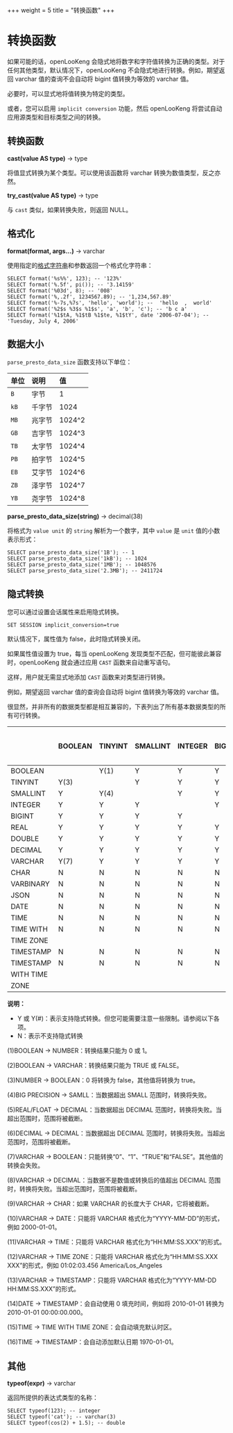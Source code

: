 +++
weight = 5
title = "转换函数"
+++

# 转换函数

如果可能的话，openLooKeng 会隐式地将数字和字符值转换为正确的类型。对于任何其他类型，默认情况下，openLooKeng 不会隐式地进行转换。例如，期望返回 varchar 值的查询不会自动将 bigint 值转换为等效的 varchar 值。

必要时，可以显式地将值转换为特定的类型。

或者，您可以启用 `implicit conversion` 功能，然后 openLooKeng 将尝试自动应用源类型和目标类型之间的转换。

## 转换函数

**cast(value AS type)** -> type

将值显式转换为某个类型。可以使用该函数将 varchar 转换为数值类型，反之亦然。

**try\_cast(value AS type)** -> type

与 `cast` 类似，如果转换失败，则返回 NULL。

## 格式化

**format(format, args...)** -> varchar

使用指定的[格式字符串](https://docs.oracle.com/javase/8/docs/api/java/util/Formatter.html#syntax)和参数返回一个格式化字符串：

    SELECT format('%s%%', 123); -- '123%'
    SELECT format('%.5f', pi()); -- '3.14159'
    SELECT format('%03d', 8); -- '008'
    SELECT format('%,.2f', 1234567.89); -- '1,234,567.89'
    SELECT format('%-7s,%7s', 'hello', 'world'); --  'hello  ,  world'
    SELECT format('%2$s %3$s %1$s', 'a', 'b', 'c'); -- 'b c a'
    SELECT format('%1$tA, %1$tB %1$te, %1$tY', date '2006-07-04'); -- 'Tuesday, July 4, 2006'

## 数据大小

`parse_presto_data_size` 函数支持以下单位：

| 单位 | 说明   | 值     |
| :--- | :----- | :----- |
| `B`  | 字节   | 1      |
| `kB` | 千字节 | 1024   |
| `MB` | 兆字节 | 1024^2 |
| `GB` | 吉字节 | 1024^3 |
| `TB` | 太字节 | 1024^4 |
| `PB` | 拍字节 | 1024^5 |
| `EB` | 艾字节 | 1024^6 |
| `ZB` | 泽字节 | 1024^7 |
| `YB` | 尧字节 | 1024^8 |

**parse\_presto\_data\_size(string)** -> decimal(38)

将格式为 `value unit` 的 `string` 解析为一个数字，其中 `value` 是 `unit` 值的小数表示形式：

    SELECT parse_presto_data_size('1B'); -- 1
    SELECT parse_presto_data_size('1kB'); -- 1024
    SELECT parse_presto_data_size('1MB'); -- 1048576
    SELECT parse_presto_data_size('2.3MB'); -- 2411724

## 隐式转换

您可以通过设置会话属性来启用隐式转换。

    SET SESSION implicit_conversion=true

默认情况下，属性值为 false，此时隐式转换关闭。

如果属性值设置为 true，每当 openLooKeng 发现类型不匹配，但可能彼此兼容时，openLooKeng 就会通过应用 `CAST` 函数来自动重写语句。

这样，用户就无需显式地添加 `CAST` 函数来对类型进行转换。

例如，期望返回 varchar 值的查询会自动将 bigint 值转换为等效的 varchar 值。

很显然，并非所有的数据类型都是相互兼容的，下表列出了所有基本数据类型的所有可行转换。

|           | BOOLEAN | TINYINT | SMALLINT | INTEGER | BIGINT | REAL | DOUBLE | DECIMAL | VARCHAR | CHAR | VARBINARY | JSON | DATE  | TIME  | TIME WITH TIME ZONE | TIMESTAMP | TIMESTAMP WITH TIME ZONE |
| --------- | ------- | ------- | -------- | ------- | ------ | ---- | ------ | ------- | ------- | ---- | --------- | ---- | ----- | ----- | ------------------- | --------- | ------------------------ |
| BOOLEAN   |         | Y(1)    | Y        | Y       | Y      | Y    | Y      | Y       | Y(2)    | N    | N         | Y    | N     | N     | N                   | N         | N                        |
| TINYINT   | Y(3)    |         | Y        | Y       | Y      | Y    | Y      | Y       | Y       | N    | N         | Y    | N     | N     | N                   | N         | N                        |
| SMALLINT  | Y       | Y(4)    |          | Y       | Y      | Y    | Y      | Y       | Y       | N    | N         | Y    | N     | N     | N                   | N         | N                        |
| INTEGER   | Y       | Y       | Y        |         | Y      | Y    | Y      | Y       | Y       | N    | N         | Y    | N     | N     | N                   | N         | N                        |
| BIGINT    | Y       | Y       | Y        | Y       |        | Y    | Y      | Y       | Y       | N    | N         | Y    | N     | N     | N                   | N         | N                        |
| REAL      | Y       | Y       | Y        | Y       | Y      |      | Y      | Y(5)    | Y       | N    | N         | Y    | N     | N     | N                   | N         | N                        |
| DOUBLE    | Y       | Y       | Y        | Y       | Y      | Y    |        | Y       | Y       | N    | N         | Y    | N     | N     | N                   | N         | N                        |
| DECIMAL   | Y       | Y       | Y        | Y       | Y      | Y    | Y      | (6)     | Y       | N    | N         | Y    | N     | N     | N                   | N         | N                        |
| VARCHAR   | Y(7)    | Y       | Y        | Y       | Y      | Y    | Y      | Y(8)    |         | Y(9) | Y         | Y    | Y(10) | Y(11) | Y(12)               | Y(13)     | Y                        |
| CHAR      | N       | N       | N        | N       | N      | N    | N      | N       | Y       |      | N         | N    | N     | N     | N                   | N         | N                        |
| VARBINARY | N       | N       | N        | N       | N      | N    | N      | N       | N       | N    |           | N    | N     | N     | N                   | N         | N                        |
| JSON      | N       | N       | N        | N       | N      | N    | N      | N       | Y       | N    | N         |      | N     | N     | N                   | N         | N                        |
| DATE      | N       | N       | N        | N       | N      | N    | N      | N       | Y       | N    | N         | Y    |       | N     | N                   | Y(14)     | Y                        |
| TIME      | N       | N       | N        | N       | N      | N    | N      | N       | Y       | N    | N         | N    | N     |       | Y(15)               | Y(16)     | Y                        |
| TIME WITH | N       | N       | N        | N       | N      | N    | N      | N       | Y       | N    | N         | N    | N     | Y     |                     | Y         | Y                        |
| TIME ZONE |         |         |          |         |        |      |        |         |         |      |           |      |       |       |                     |           |                          |
| TIMESTAMP | N       | N       | N        | N       | N      | N    | N      | N       | Y       | N    | N         | N    | Y     | Y     | Y                   |           | Y                        |
| TIMESTAMP | N       | N       | N        | N       | N      | N    | N      | N       | Y       | N    | N         | N    | Y     | Y     | Y                   | Y         |                          |
| WITH TIME |         |         |          |         |        |      |        |         |         |      |           |      |       |       |                     |           |                          |
| ZONE      |         |         |          |         |        |      |        |         |         |      |           |      |       |       |                     |           |                          |

 

**说明：**

- Y 或 Y(#)：表示支持隐式转换。但您可能需要注意一些限制。请参阅以下各项。
- N：表示不支持隐式转换

(1)BOOLEAN -> NUMBER：转换结果只能为 0 或 1。

(2)BOOLEAN -> VARCHAR：转换结果只能为 TRUE 或 FALSE。

(3)NUMBER -> BOOLEAN：0 将转换为 false，其他值将转换为 true。

(4)BIG PRECISION -> SAMLL：当数据超出 SMALL 范围时，转换将失败。

(5)REAL/FLOAT -> DECIMAL：当数据超出 DECIMAL 范围时，转换将失败。当超出范围时，范围将被截断。

(6)DECIMAL -> DECIMAL：当数据超出 DECIMAL 范围时，转换将失败。当超出范围时，范围将被截断。

(7)VARCHAR -> BOOLEAN：只能转换“0”、“1”、“TRUE”和“FALSE”。其他值的转换会失败。

(8)VARCHAR -> DECIMAL：当数据不是数值或转换后的值超出 DECIMAL 范围时，转换将失败。当超出范围时，范围将被截断。

(9)VARCHAR -> CHAR：如果 VARCHAR 的长度大于 CHAR，它将被截断。

(10)VARCHAR -> DATE：只能将 VARCHAR 格式化为“YYYY-MM-DD”的形式，例如 2000-01-01。

(11)VARCHAR -> TIME：只能将 VARCHAR 格式化为“HH:MM:SS.XXX”的形式。

(12)VARCHAR -> TIME ZONE：只能将 VARCHAR 格式化为“HH:MM:SS.XXX XXX”的形式，例如 01:02:03.456 America/Los\_Angeles

(13)VARCHAR -> TIMESTAMP：只能将 VARCHAR 格式化为“YYYY-MM-DD HH:MM:SS.XXX”的形式。

(14)DATE -> TIMESTAMP：会自动使用 0 填充时间，例如将 2010-01-01 转换为 2010-01-01 00:00:00.000。

(15)TIME -> TIME WITH TIME ZONE：会自动填充默认时区。

(16)TIME -> TIMESTAMP：会自动添加默认日期 1970-01-01。

## 其他

**typeof(expr)** -> varchar

返回所提供的表达式类型的名称：

    SELECT typeof(123); -- integer
    SELECT typeof('cat'); -- varchar(3)
    SELECT typeof(cos(2) + 1.5); -- double